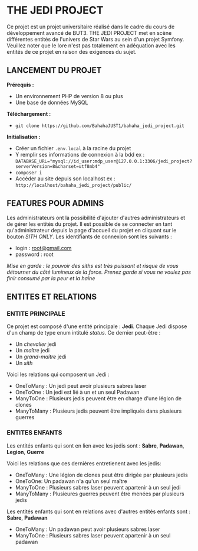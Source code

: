 # THE JEDI PROJECT

Ce projet est un projet universitaire réalisé dans le cadre du cours de développement avancé de BUT3.
THE JEDI PROJECT met en scène différentes entités de l'univers de Star Wars au sein d'un projet Symfony.
Veuillez noter que le lore n'est pas totalement en adéquation avec les entités de ce projet en raison des exigences du sujet.


## LANCEMENT DU PROJET

**Prérequis :**
- Un environnement PHP de version 8 ou plus
- Une base de données MySQL

**Téléchargement :**
- `git clone https://github.com/BahahaJUST1/bahaha_jedi_project.git`

**Initialisation :**
- Créer un fichier `.env.local` à la racine du projet
- Y remplir ses informations de connexion à la bdd ex : `DATABASE_URL="mysql://id_user:mdp_user@127.0.0.1:3306/jedi_project?serverVersion=8&charset=utf8mb4"`
- `composer i`
- Accéder au site depuis son localhost ex : `http://localhost/bahaha_jedi_project/public/`


## FEATURES POUR ADMINS

Les administrateurs ont la possibilité d'ajouter d'autres administrateurs et de gérer les entités du projet.
Il est possible de se connecter en tant qu'administrateur depuis la page d'accueil du projet en cliquant sur le bouton *SITH ONLY*.
Les identifiants de connexion sont les suivants :
- login    : root@gmail.com
- password : root

*Mise en garde : le pouvoir des siths est très puissant et risque de vous détourner du côté lumineux de la force. Prenez garde si vous ne voulez pas finir consumé par la peur et la haine*


## ENTITES ET RELATIONS

### ENTITE PRINCIPALE

Ce projet est composé d'une entité principale : **Jedi**.
Chaque Jedi dispose d'un champ de type enum intitulé *status*. Ce dernier peut-être :
- Un *chevalier* jedi
- Un *maître* jedi
- Un *grand-maître* jedi
- Un *sith*

Voici les relations qui composent un Jedi :
- OneToMany : Un jedi peut avoir plusieurs sabres laser
- OneToOne : Un jedi est lié à un et un seul Padawan
- ManyToOne : Plusieurs jedis peuvent être en charge d'une légion de clones
- ManyToMany : Plusieurs jedis peuvent être impliqués dans plusieurs guerres

### ENTITES ENFANTS

Les entités enfants qui sont en lien avec les jedis sont : **Sabre**, **Padawan**, **Legion**, **Guerre**

Voici les relations que ces dernières entretienent avec les jedis:
- OneToMany : Une légion de clones peut être dirigée par plusieurs jedis
- OneToOne: Un padawan n'a qu'un seul maître
- ManyToOne : Plusieurs sabres laser peuvent apartenir à un seul jedi
- ManyToMany : Plusieures guerres peuvent être menées par plusieurs jedis

Les entités enfants qui sont en relations avec d'autres entités enfants sont : **Sabre**, **Padawan**
- OneToMany : Un padawan peut avoir plusieurs sabres laser
- ManyToOne : Plusieurs sabres laser peuvent apartenir à un seul padawan